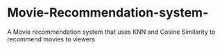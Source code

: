 # Movie-Recommendation-system-
A Movie recommendation system that uses KNN and Cosine Similarity to recommend movies to viewers
